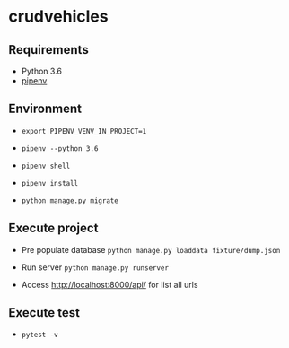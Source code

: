 # crudvehicles

## Requirements
* Python 3.6
* [pipenv](https://docs.pipenv.org/)

## Environment
* `export PIPENV_VENV_IN_PROJECT=1`
* `pipenv --python 3.6`
* `pipenv shell`
* `pipenv install`

* `python manage.py migrate`

## Execute project

* Pre populate database `python manage.py loaddata fixture/dump.json`

* Run server `python manage.py runserver`

* Access [http://localhost:8000/api/](http://localhost:8000/api/) for list all urls

## Execute test
* `pytest -v `
